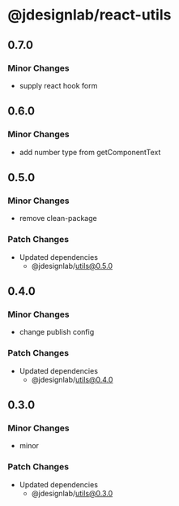 # @jdesignlab/react-utils

## 0.7.0

### Minor Changes

- supply react hook form

## 0.6.0

### Minor Changes

- add number type from getComponentText

## 0.5.0

### Minor Changes

- remove clean-package

### Patch Changes

- Updated dependencies
  - @jdesignlab/utils@0.5.0

## 0.4.0

### Minor Changes

- change publish config

### Patch Changes

- Updated dependencies
  - @jdesignlab/utils@0.4.0

## 0.3.0

### Minor Changes

- minor

### Patch Changes

- Updated dependencies
  - @jdesignlab/utils@0.3.0
